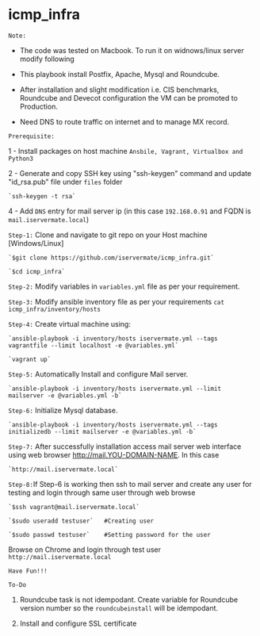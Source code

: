 # icmp_infra

`Note:` 
- The code was tested on Macbook. To run it on widnows/linux server modify following
        
- This playbook install Postfix, Apache, Mysql and Roundcube. 
       
- After installation and slight modification i.e. CIS benchmarks, Roundcube and Devecot configuration the VM can be promoted to Production.
       
- Need DNS to route traffic on internet and to manage MX record.  

`Prerequisite:` 
  
  1 - Install packages on host machine `Ansbile, Vagrant, Virtualbox and Python3`
  
  2 - Generate and copy SSH key using "ssh-keygen" command and update "id_rsa.pub" file under `files` folder 
		
	`ssh-keygen -t rsa`
		
  4 - Add `DNS` entry for mail server ip (in this case `192.168.0.91` and FQDN is `mail.iservermate.local`) 
  
`Step-1:` Clone and navigate to git repo on your Host machine [Windows/Linux]
           
	`$git clone https://github.com/iservermate/icmp_infra.git`
           
	`$cd icmp_infra`

`Step-2:` Modify variables in `variables.yml` file as per your requirement. 

`Step-3:` Modify ansible inventory file as per your requirements `cat icmp_infra/inventory/hosts`

`Step-4:` Create virtual machine using:
           
	`ansible-playbook -i inventory/hosts iservermate.yml --tags vagrantfile --limit localhost -e @variables.yml`
           
	`vagrant up`

`Step-5:` Automatically Install and configure Mail server.
          
	`ansible-playbook -i inventory/hosts iservermate.yml --limit mailserver -e @variables.yml -b`

`Step-6:` Initialize Mysql database.

	`ansible-playbook -i inventory/hosts iservermate.yml --tags initializedb --limit mailserver -e @variables.yml -b`

`Step-7:` After successfully installation access mail server web interface using web browser  http://mail.YOU-DOMAIN-NAME. In this case

	`http://mail.iservermate.local`

`Step-8:`If Step-6 is working then ssh to mail server and  create any user for testing and login through same user through web browse
	
	`$ssh vagrant@mail.iservermate.local`
	          
	`$sudo useradd testuser`   #Creating user
        	  
	`$sudo passwd testuser`    #Setting password for the user
	          
Browse on Chrome and login through test user `http://mail.iservermate.local`

`Have Fun!!!`

`To-Do`
1. Roundcube task is not idempodant. Create variable for Roundcube version number so the `roundcubeinstall` will be idempodant. 
	
2. Install and configure SSL certificate
